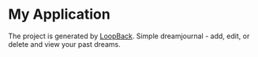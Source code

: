 # My Application

The project is generated by [LoopBack](http://loopback.io).
Simple dreamjournal - add, edit, or delete and view your past dreams.